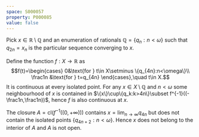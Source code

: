 ```yaml
---
space: S000057
property: P000085
value: false
---
```


Pick $x\in\mathbb R\setminus\mathbb Q$ and an enumeration of
rationals $\mathbb Q=\{q_n:n<\omega\}$ such that $q_{2n}=x_n$ is the particular sequence converging to $x$.

Define the function $f:X\to \mathbb R$ as
$$f(t)=\begin{cases}
0&\text{for } t\in X\setminus \{q_{4n}:n<\omega\}\\
\frac1n &\text{for } t=q_{4n}
\end{cases},\quad t\in X.$$
It is continuous at every isolated point. For any $x\in X\setminus \mathbb Q$ and $n<\omega$ some neighbourhood of $x$ is contained in $\{x\}\cup\{q_k:k>4n\}\subset f^{-1}((-\frac1n,\frac1n))$, hence $f$ is also continuous at $x$.

The closure $A=\text{cl}(f^{-1}((0,+\infty)))$ contains $x=\lim_{n\to\infty} q_{4n}$ but does not
contain the isolated points $\{q_{4n+2}:n<\omega\}$.
Hence $x$ does not belong to the interior of $A$ and $A$ is not open.
